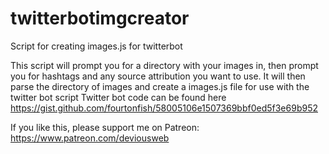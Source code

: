 # twitterbotimgcreator
Script for creating images.js for twitterbot

This script will prompt you for a directory with your images in, then prompt you for hashtags and any source attribution you want to use.
It will then parse the directory of images and create a images.js file for use with the twitter bot script
Twitter bot code can be found here https://gist.github.com/fourtonfish/58005106e1507369bbf0ed5f3e69b952

If you like this, please support me on Patreon: https://www.patreon.com/deviousweb

